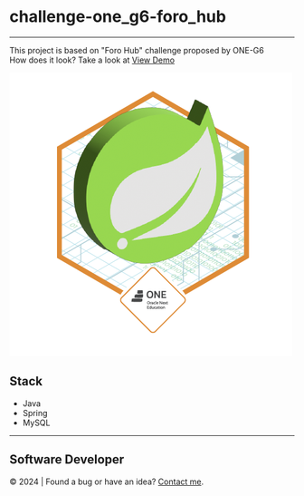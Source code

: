 # challenge-one_g6-foro_hub
---
This project is based on "Foro Hub" challenge proposed by ONE-G6  
How does it look? Take a look at [View Demo](https://youtu.be/_WqN0zh7yYc)

![badge](./badge-foro_hub.png)

## Stack
- Java
- Spring
- MySQL
---
## Software Developer
:copyright: 2024  |  Found a bug or have an idea? [Contact me](https://github.com/javierandres-dev).
